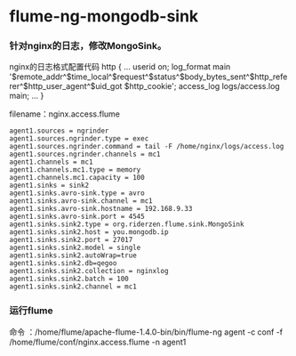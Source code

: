 flume-ng-mongodb-sink
=============
### 针对nginx的日志，修改MongoSink。
nginx的日志格式配置代码
	http {
	...
	userid on;
	log_format main '$remote_addr^$time_local^$request^$status^$body_bytes_sent^$http_referer^$http_user_agent^$uid_got  $http_cookie';
	access_log  logs/access.log  main;
	...
	}
	
filename：nginx.access.flume
	
	agent1.sources = ngrinder
	agent1.sources.ngrinder.type = exec 
	agent1.sources.ngrinder.command = tail -F /home/nginx/logs/access.log
	agent1.sources.ngrinder.channels = mc1
	agent1.channels = mc1
	agent1.channels.mc1.type = memory
	agent1.channels.mc1.capacity = 100
	agent1.sinks = sink2
	agent1.sinks.avro-sink.type = avro
	agent1.sinks.avro-sink.channel = mc1
	agent1.sinks.avro-sink.hostname = 192.168.9.33
	agent1.sinks.avro-sink.port = 4545
	agent1.sinks.sink2.type = org.riderzen.flume.sink.MongoSink
	agent1.sinks.sink2.host = you.mongodb.ip
	agent1.sinks.sink2.port = 27017
	agent1.sinks.sink2.model = single
	agent1.sinks.sink2.autoWrap=true
	agent1.sinks.sink2.db=qegoo
	agent1.sinks.sink2.collection = nginxlog
	agent1.sinks.sink2.batch = 100
	agent1.sinks.sink2.channel = mc1    

### 运行flume


命令 ：/home/flume/apache-flume-1.4.0-bin/bin/flume-ng agent -c conf -f /home/flume/conf/nginx.access.flume  -n agent1





